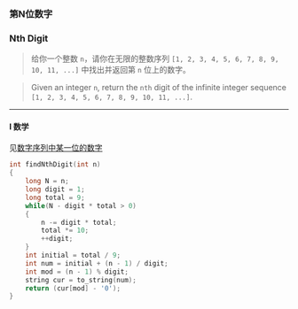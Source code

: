 ### 第N位数字
### Nth Digit

> 给你一个整数 `n`，请你在无限的整数序列 `[1, 2, 3, 4, 5, 6, 7, 8, 9, 10, 11, ...]` 中找出并返回第 `n` 位上的数字。  

> Given an integer `n`, return the `nth` digit of the infinite integer sequence `[1, 2, 3, 4, 5, 6, 7, 8, 9, 10, 11, ...]`.  

----------

#### I 数学

见[数字序列中某一位的数字](./%23剑指offer%2044.%20数字序列中某一位的数字.md)  

```cpp
int findNthDigit(int n) 
{
    long N = n;
    long digit = 1;
    long total = 9;
    while(N - digit * total > 0)
    {
        n -= digit * total;
        total *= 10;
        ++digit;
    }
    int initial = total / 9;
    int num = initial + (n - 1) / digit;
    int mod = (n - 1) % digit;
    string cur = to_string(num);
    return (cur[mod] - '0');
}
```
